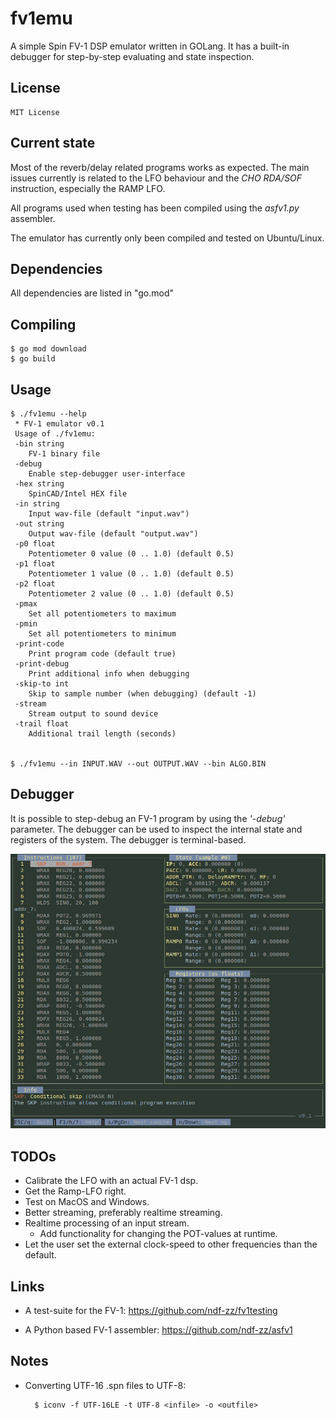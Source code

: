 # fv1emu

A simple Spin FV-1 DSP emulator written in GOLang. It has a built-in
debugger for step-by-step evaluating and state inspection.

## License

    MIT License

## Current state

Most of the reverb/delay related programs works as expected. The main
issues currently is related to the LFO behaviour and the *CHO RDA/SOF*
instruction, especially the RAMP LFO.


All programs used when testing has been compiled using the *asfv1.py*
assembler.


The emulator has currently only been compiled and tested on
Ubuntu/Linux.



## Dependencies

All dependencies are listed in "go.mod"



## Compiling

    $ go mod download
    $ go build



## Usage

    $ ./fv1emu --help
     * FV-1 emulator v0.1
     Usage of ./fv1emu:
     -bin string
    	FV-1 binary file
     -debug
    	Enable step-debugger user-interface
     -hex string
    	SpinCAD/Intel HEX file
     -in string
    	Input wav-file (default "input.wav")
     -out string
    	Output wav-file (default "output.wav")
     -p0 float
    	Potentiometer 0 value (0 .. 1.0) (default 0.5)
     -p1 float
    	Potentiometer 1 value (0 .. 1.0) (default 0.5)
     -p2 float
    	Potentiometer 2 value (0 .. 1.0) (default 0.5)
     -pmax
    	Set all potentiometers to maximum
     -pmin
    	Set all potentiometers to minimum
     -print-code
    	Print program code (default true)
     -print-debug
    	Print additional info when debugging
     -skip-to int
    	Skip to sample number (when debugging) (default -1)
     -stream
    	Stream output to sound device
     -trail float
    	Additional trail length (seconds)


    $ ./fv1emu --in INPUT.WAV --out OUTPUT.WAV --bin ALGO.BIN 



## Debugger

It is possible to step-debug an FV-1 program by using the *'-debug'*
parameter. The debugger can be used to inspect the internal state and
registers of the system. The debugger is terminal-based.

![Debugger](/debugger-screenshot.png)



## TODOs

 - Calibrate the LFO with an actual FV-1 dsp.
 - Get the Ramp-LFO right.
 - Test on MacOS and Windows.
 - Better streaming, preferably realtime streaming.
 - Realtime processing of an input stream.
   - Add functionality for changing the POT-values at runtime.
 - Let the user set the external clock-speed to other frequencies than
   the default.


## Links

 - A test-suite for the FV-1: https://github.com/ndf-zz/fv1testing

 - A Python based FV-1 assembler: https://github.com/ndf-zz/asfv1



## Notes

- Converting UTF-16 .spn files to UTF-8:
 
        $ iconv -f UTF-16LE -t UTF-8 <infile> -o <outfile>
    
